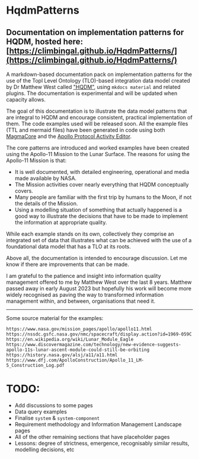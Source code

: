 # HqdmPatterns
## Documentation on implementation patterns for HQDM, hosted here: [https://climbingal.github.io/HqdmPatterns/](https://climbingal.github.io/HqdmPatterns/)

A markdown-based documentation pack on implementation patterns for the use of the Topl Level Ontology (TLO)-based integration data model created by Dr Matthew West called ["HQDM"](https://www.oreilly.com/library/view/developing-high-quality/9780123751065/), using ```mkdocs material``` and related plugins.  The documentation is experimental and will be updated when capacity allows.

The goal of this documentation is to illustrate the data model patterns that are integral to HQDM and encourage consistent, practical implementation of them.  The code examples used will be released soon.  All the example files (TTL and mermaid files) have been generated in code using both [MagmaCore](https://github.com/ClimbingAl/MagmaCore) and the [Apollo Protocol Activity Editor](https://apollo-protocol.github.io/4d-activity-editor/).

The core patterns are introduced and worked examples have been created using the Apollo-11 Mission to the Lunar Surface.  The reasons for using the Apollo-11 Mission is that:

- It is well documented, with detailed engineering, operational and media made available by NASA.
- The Mission activities cover nearly everything that HQDM conceptually covers.
- Many people are familiar with the first trip by humans to the Moon, if not the details of the Mission.
- Using a modelling situation of something that actually happened is a good way to illustrate the decisions that have to be made to implement the information at appropriate quality.

While each example stands on its own, collectively they comprise an integrated set of data that illustrates what can be achieved with the use of a foundational data model that has a TLO at its roots.

Above all, the documentation is intended to encourage discussion.  Let me know if there are improvements that can be made.

I am grateful to the patience and insight into information quality management offered to me by Matthew West over the last 8 years.  Matthew passed away in early August 2023 but hopefully his work will become more widely recognised as paving the way to transformed information management within, and between, organisations that need it.

--------------------------------------------------------------

Some source material for the examples:

    https://www.nasa.gov/mission_pages/apollo/apollo11.html
    https://nssdc.gsfc.nasa.gov/nmc/spacecraft/display.action?id=1969-059C
    https://en.wikipedia.org/wiki/Lunar_Module_Eagle
    https://www.discovermagazine.com/technology/new-evidence-suggests-apollo-11s-lunar-ascent-module-could-still-be-orbiting
    https://history.nasa.gov/alsj/a11/a11.html
    https://www.dfj.com/ApolloConstruction/Apollo_11_LM-5_Construction_Log.pdf


# TODO:
- Add discussions to some pages
- Data query examples
- Finalise `system` & `system-component`
- Requirement methodology and Information Management Landscape pages
- All of the other remaining sections that have placeholder pages
- Lessons: degree of strictness, emergence, recognisably similar results, modelling decisions, etc
